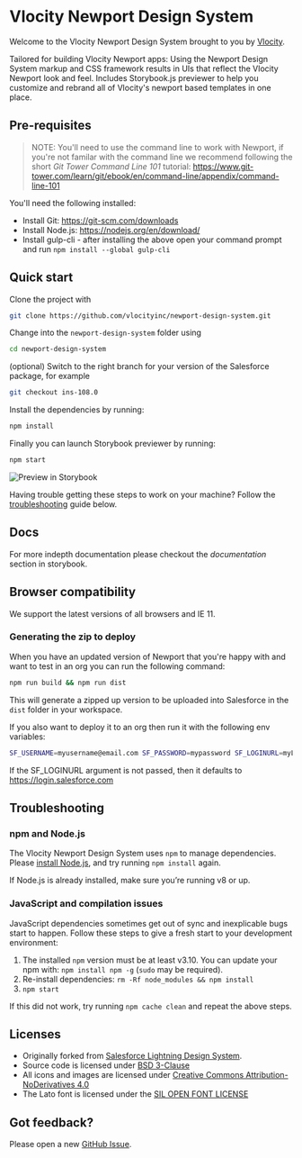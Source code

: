 # Vlocity Newport Design System

Welcome to the Vlocity Newport Design System brought to you by [Vlocity](https://vlocity.com).

Tailored for building Vlocity Newport apps: Using the Newport Design System markup and CSS framework results in UIs that reflect the Vlocity Newport look and feel. Includes Storybook.js previewer to help you customize and rebrand all of Vlocity's newport based templates in one place.

## Pre-requisites

> NOTE: You'll need to use the command line to work with Newport, if you're not familar with the command line we recommend following the short *Git Tower Command Line 101* tutorial: https://www.git-tower.com/learn/git/ebook/en/command-line/appendix/command-line-101

You'll need the following installed:

 - Install Git: https://git-scm.com/downloads
 - Install Node.js: https://nodejs.org/en/download/
 - Install gulp-cli - after installing the above open your command prompt and run `npm install --global gulp-cli`



## Quick start

Clone the project with

```bash
git clone https://github.com/vlocityinc/newport-design-system.git
```

Change into the `newport-design-system` folder using

```bash
cd newport-design-system
```

(optional) Switch to the right branch for your version of the Salesforce package, for example

```bash
git checkout ins-108.0
```

Install the dependencies by running:

```bash
npm install
```

Finally you can launch Storybook previewer by running:

```bash
npm start
```

![Preview in Storybook](./docs/previewer.v1.png)

Having trouble getting these steps to work on your machine? Follow the [troubleshooting](#troubleshooting) guide below.

## Docs

For more indepth documentation please checkout the *documentation* section in storybook.

## Browser compatibility

We support the latest versions of all browsers and IE 11.

### Generating the zip to deploy

When you have an updated version of Newport that you're happy with and want to test in an org you can run the following command:

```bash
npm run build && npm run dist
```

This will generate a zipped up version to be uploaded into Salesforce in the `dist` folder in your workspace.

If you also want to deploy it to an org then run it with the following env variables:

```bash
SF_USERNAME=myusername@email.com SF_PASSWORD=mypassword SF_LOGINURL=myLoginUrl npm run dist
```
If the SF_LOGINURL argument is not passed, then it defaults to https://login.salesforce.com


## Troubleshooting

### npm and Node.js

The Vlocity Newport Design System uses `npm` to manage dependencies. Please [install Node.js](https://nodejs.org), and try running `npm install` again.

If Node.js is already installed, make sure you’re running v8 or up.

### JavaScript and compilation issues

JavaScript dependencies sometimes get out of sync and inexplicable bugs start to happen. Follow these steps to give a fresh start to your development environment:

1. The installed `npm` version must be at least v3.10. You can update your npm with: `npm install npm -g` (`sudo` may be required).
2. Re-install dependencies: `rm -Rf node_modules && npm install`
3. `npm start`

If this did not work, try running `npm cache clean` and repeat the above steps.

## Licenses

- Originally forked from [Salesforce Lightning Design System](https://lightningdesignsystem.com).
- Source code is licensed under [BSD 3-Clause](https://git.io/sfdc-license)
- All icons and images are licensed under [Creative Commons Attribution-NoDerivatives 4.0](https://github.com/vlocityinc/newport-design-system/blob/master/LICENSE-icons-images.txt)
- The Lato font is licensed under the [SIL OPEN FONT LICENSE](https://github.com/vlocityinc/newport-design-system/blob/master/LICENSE-font.txt)

## Got feedback?

Please open a new <a href="https://github.com/vlocityinc/newport-design-system/issues">GitHub Issue</a>.
